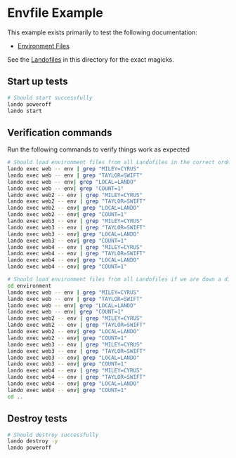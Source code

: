 # Envfile Example

This example exists primarily to test the following documentation:

* [Environment Files](http://docs.lando.dev/config/env.html#environment-files)

See the [Landofiles](http://docs.lando.dev/config/lando.html) in this directory for the exact magicks.

## Start up tests

```bash
# Should start successfully
lando poweroff
lando start
```

## Verification commands

Run the following commands to verify things work as expected

```bash
# Should load environment files from all Landofiles in the correct order
lando exec web -- env | grep "MILEY=CYRUS"
lando exec web -- env | grep "TAYLOR=SWIFT"
lando exec web -- env| grep "LOCAL=LANDO"
lando exec web -- env| grep "COUNT=1"
lando exec web2 -- env | grep "MILEY=CYRUS"
lando exec web2 -- env | grep "TAYLOR=SWIFT"
lando exec web2 -- env| grep "LOCAL=LANDO"
lando exec web2 -- env| grep "COUNT=1"
lando exec web3 -- env | grep "MILEY=CYRUS"
lando exec web3 -- env | grep "TAYLOR=SWIFT"
lando exec web3 -- env| grep "LOCAL=LANDO"
lando exec web3 -- env| grep "COUNT=1"
lando exec web4 -- env | grep "MILEY=CYRUS"
lando exec web4 -- env | grep "TAYLOR=SWIFT"
lando exec web4 -- env| grep "LOCAL=LANDO"
lando exec web4 -- env| grep "COUNT=1"

# Should load environment files from all Landofiles if we are down a directory
cd environment
lando exec web -- env | grep "MILEY=CYRUS"
lando exec web -- env | grep "TAYLOR=SWIFT"
lando exec web -- env| grep "LOCAL=LANDO"
lando exec web -- env| grep "COUNT=1"
lando exec web2 -- env | grep "MILEY=CYRUS"
lando exec web2 -- env | grep "TAYLOR=SWIFT"
lando exec web2 -- env| grep "LOCAL=LANDO"
lando exec web2 -- env| grep "COUNT=1"
lando exec web3 -- env | grep "MILEY=CYRUS"
lando exec web3 -- env | grep "TAYLOR=SWIFT"
lando exec web3 -- env| grep "LOCAL=LANDO"
lando exec web3 -- env| grep "COUNT=1"
lando exec web4 -- env | grep "MILEY=CYRUS"
lando exec web4 -- env | grep "TAYLOR=SWIFT"
lando exec web4 -- env| grep "LOCAL=LANDO"
lando exec web4 -- env| grep "COUNT=1"
cd ..
```

## Destroy tests

```bash
# Should destroy successfully
lando destroy -y
lando poweroff
```
